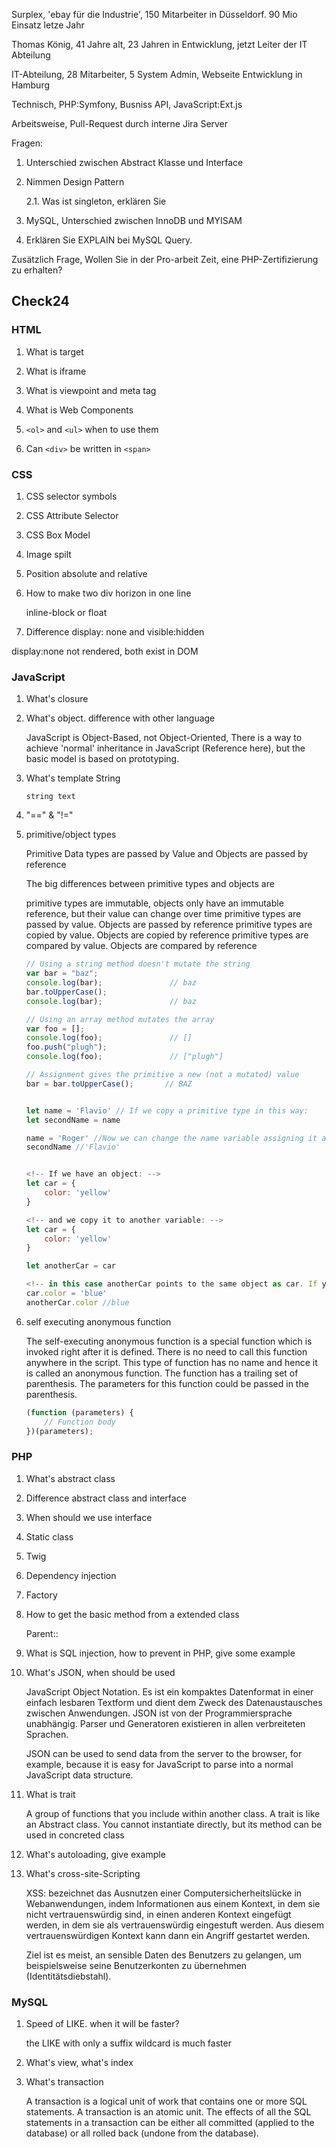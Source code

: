 Surplex, 'ebay für die Industrie', 150 Mitarbeiter in Düsseldorf. 90 Mio Einsatz letze Jahr 

Thomas König, 41 Jahre alt, 23 Jahren in Entwicklung, jetzt Leiter der IT Abteilung

IT-Abteilung, 28 Mitarbeiter, 5 System Admin, Webseite Entwicklung in Hamburg

Technisch, PHP:Symfony, Busniss API, JavaScript:Ext.js

Arbeitsweise, Pull-Request durch interne Jira Server 

Fragen:

1. Unterschied zwischen Abstract Klasse und Interface

2. Nimmen Design Pattern

    2.1. Was ist singleton, erklären Sie

3. MySQL, Unterschied zwischen InnoDB und MYISAM

4. Erklären Sie EXPLAIN bei MySQL Query.

Zusätzlich Frage,
Wollen Sie in der Pro-arbeit Zeit, eine PHP-Zertifizierung zu erhalten?

## Check24

### HTML

1. What is target

2. What is iframe

3. What is viewpoint and meta tag

4. What is Web Components

5. ```<ol>``` and ```<ul>``` when to use them

6. Can ```<div>``` be written in ```<span>``` 

### CSS

1. CSS selector symbols

2. CSS Attribute Selector

3. CSS Box Model

4. Image spilt

5. Position absolute and relative

6. How to make two div horizon in one line

    inline-block or float

7. Difference display: none and visible:hidden

display:none not rendered, both exist in DOM

### JavaScript

1. What's closure

2. What's object. difference with other language

    JavaScript is Object-Based, not Object-Oriented, There is a way to achieve 'normal' inheritance in JavaScript (Reference here), but the basic model is based on prototyping.

3. What's template String

    `string text`

4. "==" & "!="

5. primitive/object types

    Primitive Data types are passed by Value and Objects are passed by reference

    The big differences between primitive types and objects are

    primitive types are immutable, objects only have an immutable reference, but their value can change over time
    primitive types are passed by value. Objects are passed by reference
    primitive types are copied by value. Objects are copied by reference
    primitive types are compared by value. Objects are compared by reference

    ```JavaScript
    // Using a string method doesn't mutate the string
    var bar = "baz";
    console.log(bar);               // baz
    bar.toUpperCase();
    console.log(bar);               // baz

    // Using an array method mutates the array
    var foo = [];
    console.log(foo);               // []
    foo.push("plugh");
    console.log(foo);               // ["plugh"]

    // Assignment gives the primitive a new (not a mutated) value
    bar = bar.toUpperCase();       // BAZ


    let name = 'Flavio' // If we copy a primitive type in this way:
    let secondName = name

    name = 'Roger' //Now we can change the name variable assigning it a new value, but secondName still holds the old value, because it was copied by value:
    secondName //'Flavio'


    <!-- If we have an object: -->
    let car = {
        color: 'yellow'
    }

    <!-- and we copy it to another variable: -->
    let car = {
        color: 'yellow'
    }

    let anotherCar = car

    <!-- in this case anotherCar points to the same object as car. If you set -->
    car.color = 'blue'
    anotherCar.color //blue
    ```

6. self executing anonymous function

    The self-executing anonymous function is a special function which is invoked right after it is defined. There is no need to call this function anywhere in the script. This type of function has no name and hence it is called an anonymous function. The function has a trailing set of parenthesis. The parameters for this function could be passed in the parenthesis.

    ```JavaScript
    (function (parameters) {
        // Function body
    })(parameters);
    ```

### PHP

1. What's abstract class

2. Difference abstract class and interface

3. When should we use interface

4. Static class

5. Twig

6. Dependency injection

7. Factory

8. How to get the basic method from a extended class

   Parent::

9. What is SQL injection, how to prevent in PHP, give some example

10. What's JSON, when should be used

    JavaScript Object Notation. Es ist ein kompaktes Datenformat in einer einfach lesbaren Textform und dient dem Zweck des Datenaustausches zwischen Anwendungen. JSON ist von der Programmiersprache unabhängig. Parser und Generatoren existieren in allen verbreiteten Sprachen.

    JSON can be used to send data from the server to the browser, for example, because it is easy for JavaScript to parse into a normal JavaScript data structure.

11. What is trait

    A group of functions that you include within another class. A trait is like an Abstract class. You cannot instantiate directly, but its method can be used in concreted class

12. What's autoloading, give example

13. What's cross-site-Scripting

    XSS: bezeichnet das Ausnutzen einer Computersicherheitslücke in Webanwendungen, indem Informationen aus einem Kontext, in dem sie nicht vertrauenswürdig sind, in einen anderen Kontext eingefügt werden, in dem sie als vertrauenswürdig eingestuft werden. Aus diesem vertrauenswürdigen Kontext kann dann ein Angriff gestartet werden.

    Ziel ist es meist, an sensible Daten des Benutzers zu gelangen, um beispielsweise seine Benutzerkonten zu übernehmen (Identitätsdiebstahl).

### MySQL

1. Speed of LIKE. when it will be faster?

    the LIKE with only a suffix wildcard is much faster

2. What's view, what's index

3. What's transaction

   A transaction is a logical unit of work that contains one or more SQL statements. A transaction is an atomic unit. The effects of all the SQL statements in a transaction can be either all committed (applied to the database) or all rolled back (undone from the database).
